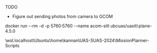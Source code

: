 TODO
- Figure out sending photos from camera to GCOM


docker run --rm -d -p 5760:5760 --name acom-sitl ubcuas/uasitl:plane-4.5.0

\\wsl.localhost\Ubuntu\home\kannan\UAS-SUAS-2024\MissionPlanner-Scripts